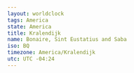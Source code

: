 ```yaml
---
layout: worldclock
tags: America
state: America
title: Kralendijk
name: Bonaire, Sint Eustatius and Saba
iso: BQ
timezone: America/Kralendijk
utc: UTC -04:24
---
```


